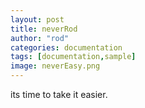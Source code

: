 ```yaml
---
layout: post
title: neverRod
author: "rod"
categories: documentation
tags: [documentation,sample]
image: neverEasy.png
---
```


its time to take it easier.